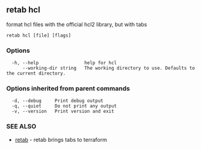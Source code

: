 ## retab hcl

format hcl files with the official hcl2 library, but with tabs

```
retab hcl [file] [flags]
```

### Options

```
  -h, --help                 help for hcl
      --working-dir string   The working directory to use. Defaults to the current directory.
```

### Options inherited from parent commands

```
  -d, --debug     Print debug output
  -q, --quiet     Do not print any output
  -v, --version   Print version and exit
```

### SEE ALSO

* [retab](retab.md)	 - retab brings tabs to terraform

